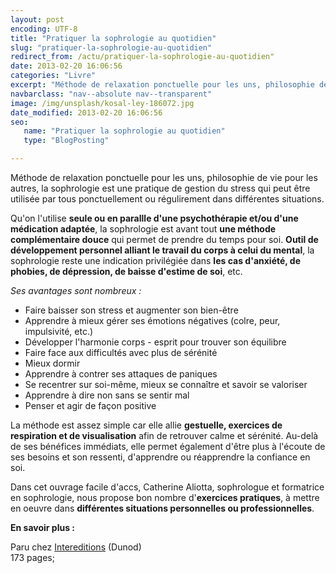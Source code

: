 ```yaml
---
layout: post
encoding: UTF-8
title: "Pratiquer la sophrologie au quotidien"
slug: "pratiquer-la-sophrologie-au-quotidien"
redirect_from: /actu/pratiquer-la-sophrologie-au-quotidien"
date: 2013-02-20 16:06:56
categories: "Livre"
excerpt: "Méthode de relaxation ponctuelle pour les uns, philosophie de vie pour les autres, la sophrologie est une pratique de gestion du stress qui peut être utilisée par tous ponctuellement ou régulirement dans différentes situations."
navbarclass: "nav--absolute nav--transparent"
image: /img/unsplash/kosal-ley-186072.jpg
date_modified: 2013-02-20 16:06:56
seo:
   name: "Pratiquer la sophrologie au quotidien"
   type: "BlogPosting"

---
```

Méthode de relaxation ponctuelle pour les uns, philosophie de vie pour les autres, la sophrologie est une pratique de gestion du stress qui peut être utilisée par tous ponctuellement ou régulirement dans différentes situations.
  
Qu'on l'utilise **seule ou en parallle d'une psychothérapie et/ou d'une médication adaptée**, la sophrologie est avant tout **une méthode complémentaire douce** qui permet de prendre du temps pour soi. **Outil de développement personnel alliant le travail du corps à celui du mental**, la sophrologie reste une indication privilégiée dans **les cas d'anxiété, de phobies, de dépression, de baisse d'estime de soi**, etc.  
  
_Ses avantages sont nombreux :_  
  
- Faire baisser son stress et augmenter son bien-être
- Apprendre à mieux gérer ses émotions négatives (colre, peur, impulsivité, etc.)
- Développer l'harmonie corps - esprit pour trouver son équilibre
- Faire face aux difficultés avec plus de sérénité
- Mieux dormir
- Apprendre à contrer ses attaques de paniques
- Se recentrer sur soi-même, mieux se connaître et savoir se valoriser
- Apprendre à dire non sans se sentir mal
- Penser et agir de façon positive

  
La méthode est assez simple car elle allie **gestuelle, exercices de respiration et de visualisation** afin de retrouver calme et sérénité. Au-delà de ses bénéfices immédiats, elle permet également d'être plus à l'écoute de ses besoins et son ressenti, d'apprendre ou réapprendre la confiance en soi.   
  
Dans cet ouvrage facile d'accs, Catherine Aliotta, sophrologue et formatrice en sophrologie, nous propose bon nombre d'**exercices pratiques**, à mettre en oeuvre dans **différentes situations personnelles ou professionnelles**.  
  
**En savoir plus :**  
  
Paru chez [Intereditions](http://www.dunod.com/sciences-sociales-humaines/bien-etre-intereditions/epanouissement-et-savoir-etre/connaissance-de-soi/pratiquer-la-sophro) (Dunod)  
173 pages;